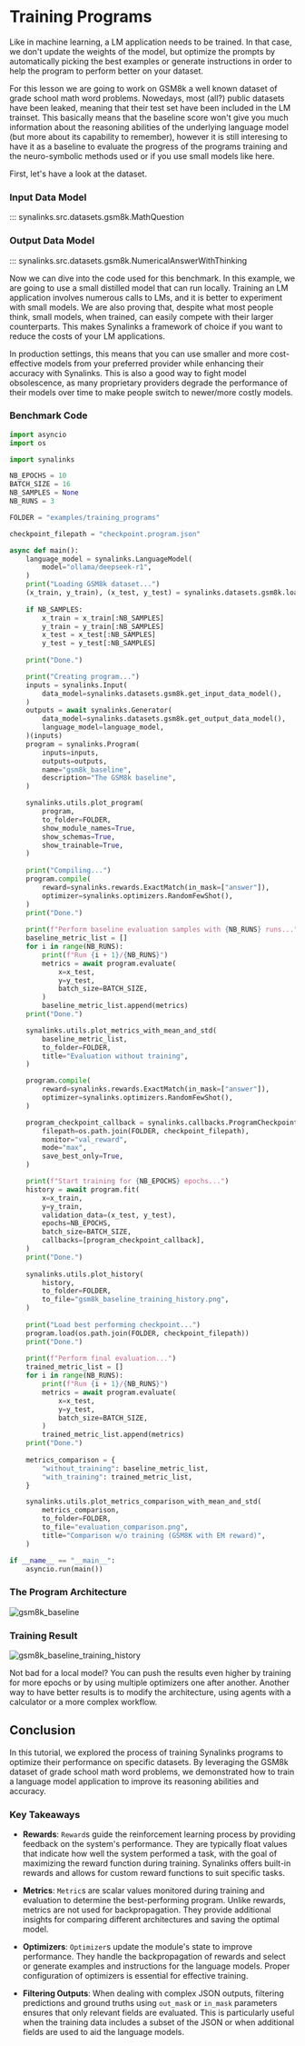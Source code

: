 # Training Programs

Like in machine learning, a LM application needs to be trained. In that case, we
don't update the weights of the model, but optimize the prompts by automatically
picking the best examples or generate instructions in order to help the program to 
perform better on your dataset.

For this lesson we are going to work on GSM8k a well known dataset of grade school
math word problems. Nowedays, most (all?) public datasets have been leaked, meaning
that their test set have been included in the LM trainset. This basically means
that the baseline score won't give you much information about the reasoning abilities
of the underlying language model (but more about its capability to remember),
however it is still interesing to have it as a baseline to evaluate the progress 
of the programs training and the neuro-symbolic methods used or if you use small
models like here.

First, let's have a look at the dataset.

### Input Data Model

::: synalinks.src.datasets.gsm8k.MathQuestion

### Output Data Model

::: synalinks.src.datasets.gsm8k.NumericalAnswerWithThinking

Now we can dive into the code used for this benchmark. In this example, we are going to use a small distilled model that can run locally. Training an LM application involves numerous calls to LMs, and it is better to experiment with small models. We are also proving that, despite what most people think, small models, when trained, can easily compete with their larger counterparts. This makes Synalinks a framework of choice if you want to reduce the costs of your LM applications.

In production settings, this means that you can use smaller and more cost-effective models from your preferred provider while enhancing their accuracy with Synalinks. This is also a good way to fight model obsolescence, as many proprietary providers degrade the performance of their models over time to make people switch to newer/more costly models.

### Benchmark Code

```python
import asyncio
import os

import synalinks

NB_EPOCHS = 10
BATCH_SIZE = 16
NB_SAMPLES = None
NB_RUNS = 3

FOLDER = "examples/training_programs"

checkpoint_filepath = "checkpoint.program.json"

async def main():
    language_model = synalinks.LanguageModel(
        model="ollama/deepseek-r1",
    )
    print("Loading GSM8k dataset...")
    (x_train, y_train), (x_test, y_test) = synalinks.datasets.gsm8k.load_data()
    
    if NB_SAMPLES:
        x_train = x_train[:NB_SAMPLES]
        y_train = y_train[:NB_SAMPLES]
        x_test = x_test[:NB_SAMPLES]
        y_test = y_test[:NB_SAMPLES]
    
    print("Done.")

    print("Creating program...")
    inputs = synalinks.Input(
        data_model=synalinks.datasets.gsm8k.get_input_data_model(),
    )
    outputs = await synalinks.Generator(
        data_model=synalinks.datasets.gsm8k.get_output_data_model(),
        language_model=language_model,
    )(inputs)
    program = synalinks.Program(
        inputs=inputs,
        outputs=outputs,
        name="gsm8k_baseline",
        description="The GSM8k baseline",
    )

    synalinks.utils.plot_program(
        program,
        to_folder=FOLDER,
        show_module_names=True,
        show_schemas=True,
        show_trainable=True,
    )
    
    print("Compiling...")
    program.compile(
        reward=synalinks.rewards.ExactMatch(in_mask=["answer"]),
        optimizer=synalinks.optimizers.RandomFewShot(),
    )
    print("Done.")
    
    print(f"Perform baseline evaluation samples with {NB_RUNS} runs...")
    baseline_metric_list = []
    for i in range(NB_RUNS):
        print(f"Run {i + 1}/{NB_RUNS}")
        metrics = await program.evaluate(
            x=x_test,
            y=y_test,
            batch_size=BATCH_SIZE,
        )
        baseline_metric_list.append(metrics)
    print("Done.")

    synalinks.utils.plot_metrics_with_mean_and_std(
        baseline_metric_list,
        to_folder=FOLDER,
        title="Evaluation without training",
    )

    program.compile(
        reward=synalinks.rewards.ExactMatch(in_mask=["answer"]),
        optimizer=synalinks.optimizers.RandomFewShot(),
    )

    program_checkpoint_callback = synalinks.callbacks.ProgramCheckpoint(
        filepath=os.path.join(FOLDER, checkpoint_filepath),
        monitor="val_reward",
        mode="max",
        save_best_only=True,
    )

    print(f"Start training for {NB_EPOCHS} epochs...")
    history = await program.fit(
        x=x_train,
        y=y_train,
        validation_data=(x_test, y_test),
        epochs=NB_EPOCHS,
        batch_size=BATCH_SIZE,
        callbacks=[program_checkpoint_callback],
    )
    print("Done.")
    
    synalinks.utils.plot_history(
        history,
        to_folder=FOLDER,
        to_file="gsm8k_baseline_training_history.png",
    )
    
    print("Load best performing checkpoint...")
    program.load(os.path.join(FOLDER, checkpoint_filepath))
    print("Done.")
    
    print(f"Perform final evaluation...")
    trained_metric_list = []
    for i in range(NB_RUNS):
        print(f"Run {i + 1}/{NB_RUNS}")
        metrics = await program.evaluate(
            x=x_test,
            y=y_test,
            batch_size=BATCH_SIZE,
        )
        trained_metric_list.append(metrics)
    print("Done.")
    
    metrics_comparison = {
        "without_training": baseline_metric_list,
        "with_training": trained_metric_list,
    }

    synalinks.utils.plot_metrics_comparison_with_mean_and_std(
        metrics_comparison,
        to_folder=FOLDER,
        to_file="evaluation_comparison.png",
        title="Comparison w/o training (GSM8K with EM reward)",
    )

if __name__ == "__main__":
    asyncio.run(main())
```

### The Program Architecture

![gsm8k_baseline](../../assets/gsm8k_baseline.png)

### Training Result

![gsm8k_baseline_training_history](../../assets/gsm8k_baseline_training_history.png)

Not bad for a local model? You can push the results even higher by training for more epochs or by using multiple optimizers one after another. Another way to have better results is to modify the architecture, using agents with a calculator or a more complex workflow.

## Conclusion
        
In this tutorial, we explored the process of training Synalinks programs
to optimize their performance on specific datasets. By leveraging the GSM8k
dataset of grade school math word problems, we demonstrated how to train a
language model application to improve its reasoning abilities and accuracy.

### Key Takeaways

- **Rewards**: `Reward`s guide the reinforcement learning process by 
    providing feedback on the system's performance. They are typically
    float values that indicate how well the system performed a task, 
    with the goal of maximizing the reward function during training. 
    Synalinks offers built-in rewards and allows for custom reward 
    functions to suit specific tasks.
    
- **Metrics**: `Metric`s are scalar values monitored during training
    and evaluation to determine the best-performing program. Unlike
    rewards, metrics are not used for backpropagation. They provide 
    additional insights for comparing different architectures and 
    saving the optimal model.
    
- **Optimizers**: `Optimizer`s update the module's state to improve
    performance. They handle the backpropagation of rewards and 
    select or generate examples and instructions for the language models.
    Proper configuration of optimizers is essential for effective
    training.
    
- **Filtering Outputs**: When dealing with complex JSON outputs, 
    filtering predictions and ground truths using `out_mask` or 
    `in_mask` parameters ensures that only relevant fields are 
    evaluated. This is particularly useful when the training data 
    includes a subset of the JSON or when additional fields are
    used to aid the language models.